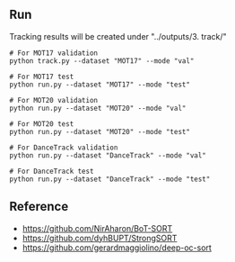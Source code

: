 ## Run
Tracking results will be created under "../outputs/3. track/"

```
# For MOT17 validation
python track.py --dataset "MOT17" --mode "val"

# For MOT17 test
python run.py --dataset "MOT17" --mode "test"

# For MOT20 validation
python run.py --dataset "MOT20" --mode "val"

# For MOT20 test
python run.py --dataset "MOT20" --mode "test"

# For DanceTrack validation
python run.py --dataset "DanceTrack" --mode "val"

# For DanceTrack test
python run.py --dataset "DanceTrack" --mode "test"
```


## Reference
  - https://github.com/NirAharon/BoT-SORT
  - https://github.com/dyhBUPT/StrongSORT
  - https://github.com/gerardmaggiolino/deep-oc-sort
